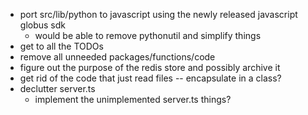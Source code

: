 - port src/lib/python to javascript using the newly released javascript globus sdk
    - would be able to remove pythonutil and simplify things
- get to all the TODOs
- remove all unneeded packages/functions/code
- figure out the purpose of the redis store and possibly archive it
- get rid of the code that just read files -- encapsulate in a class?
- declutter server.ts
    - implement the unimplemented server.ts things?